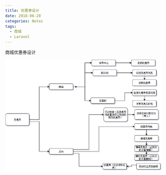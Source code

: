 ```yaml
---
title: 优惠券设计
date: 2018-06-28
categories: Notes
tags:
  - 商城
  - Laravel
---
```

商城优惠券设计
<!-- more -->
![优惠券设计](coupon/coupon_img.jpg '优惠券设计')
